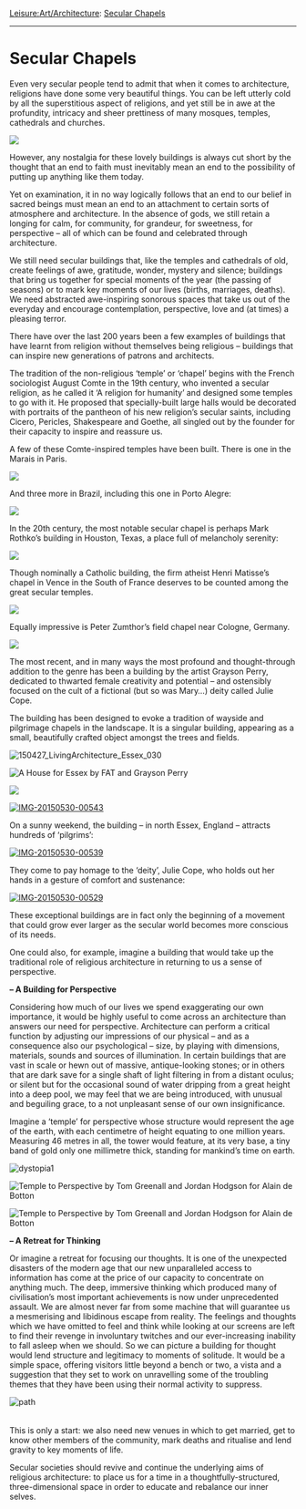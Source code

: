 [Leisure:](https://www.theschooloflife.com/thebookoflife/category/leisure/)[Art/Architecture](https://www.theschooloflife.com/thebookoflife/category/leisure/artarchitecture/): [Secular Chapels](https://www.theschooloflife.com/thebookoflife/secular-chapels/)

* * *

# Secular Chapels

Even very secular people tend to admit that when it comes to architecture, religions have done some very beautiful things. You can be left utterly cold by all the superstitious aspect of religions, and yet still be in awe at the profundity, intricacy and sheer prettiness of&nbsp;many&nbsp;mosques, temples, cathedrals and churches.

![](https://c1.staticflickr.com/1/70/156730595_a1f88eb2f0_b.jpg)

However, any nostalgia for these lovely buildings is always cut short by the thought that an end to faith must inevitably mean an end to the possibility of putting up anything like them today.

Yet on examination, it in no way logically follows that an end to our belief in sacred beings must mean an end to an attachment to certain sorts of atmosphere and architecture. In the absence of gods, we still retain a longing for calm, for community, for grandeur, for sweetness, for perspective – all of which can be found and celebrated through architecture.

We still need secular buildings that, like the temples and cathedrals of old, create feelings of awe, gratitude, wonder, mystery and silence; buildings that bring us together for special moments of the year (the passing of seasons) or to mark key moments of our lives (births, marriages, deaths). We need abstracted awe-inspiring sonorous spaces that take us out of the everyday and encourage contemplation, perspective, love and (at times) a pleasing terror.

There have over the last 200 years been a few examples of buildings that have learnt from religion without themselves being religious – buildings that can inspire new generations of patrons and architects.

The tradition of the non-religious ‘temple’ or ‘chapel’ begins with the French sociologist August Comte in the 19th century, who invented a secular religion, as he called it ‘A religion for humanity’ and designed some temples to go with it. He proposed that specially-built large halls would be decorated with portraits of the pantheon of his new religion’s secular saints, including Cicero, Pericles, Shakespeare and Goethe, all singled out by the founder for their capacity to inspire and reassure us.

A few of these Comte-inspired temples have been built. There is one in the Marais in Paris.

![](http://2.bp.blogspot.com/-AsV3Z1lU5_0/VQdhwxVo5OI/AAAAAAAAaG8/S3_ZLmvFagA/s1600/05.jpg)

And three more in Brazil, including this one in Porto Alegre:

![](http://upload.wikimedia.org/wikipedia/commons/1/11/Templo_positivista.jpg)

In the 20th century, the most notable secular chapel is perhaps Mark Rothko’s building in Houston, Texas, a place full of melancholy serenity:

![](http://dome.mit.edu/bitstream/handle/1721.3/32628/117745_sv.jpg?sequence=2)

Though nominally a Catholic building, the firm atheist Henri Matisse’s chapel in Vence in the South of France deserves to be counted among the great secular temples.

![](http://lieux-de-retraite.croire.com/lieu_images/76/Dominicaines_Maison_Lacordaire_06140.jpg)

Equally impressive is Peter Zumthor’s field chapel near Cologne, Germany.

![](http://www.e-architect.co.uk/images/jpgs/germany/bruder_klaus_kapelle_germany_jl060408_02.jpg)

The most recent, and in many ways the most profound and thought-through addition to the genre has been a building by the artist Grayson Perry, dedicated to thwarted female creativity and potential – and ostensibly focused on the cult of a fictional (but so was Mary…) deity called Julie Cope.

The building has been designed to evoke a tradition of wayside and pilgrimage chapels in the landscape. It is a singular building, appearing as a small, beautifully crafted object amongst the trees and fields.

![150427_LivingArchitecture_Essex_030](https://www.theschooloflife.com/thebookoflife/wp-content/uploads/2014/10/150427_LivingArchitecture_Essex_030.jpg)

![A House for Essex by FAT and Grayson Perry](http://static.dezeen.com/uploads/2015/05/A-House-for-Essex_FAT_Grayson-Perry_Jack-Hobhouse_dezeen_sq.jpg)

![](http://www.homecrux.com/wp-content/uploads/2015/05/Grayson-Perry%E2%80%99s-House-for-Essex_1-960x597.jpg)

[![IMG-20150530-00543](https://www.theschooloflife.com/thebookoflife/wp-content/uploads/2014/10/IMG-20150530-00543.jpg)](http://www.thebookoflife.org/wp-content/uploads/2014/10/IMG-20150530-00543.jpg)

On a sunny weekend, the building – in north Essex, England – attracts hundreds of ‘pilgrims’:

[![IMG-20150530-00539](https://www.theschooloflife.com/thebookoflife/wp-content/uploads/2014/10/IMG-20150530-00539.jpg)](http://www.thebookoflife.org/wp-content/uploads/2014/10/IMG-20150530-00539.jpg)

They come to pay homage to the ‘deity’, Julie Cope, who holds out her hands in a gesture of comfort and sustenance:

[![IMG-20150530-00529](https://www.theschooloflife.com/thebookoflife/wp-content/uploads/2014/10/IMG-20150530-00529.jpg)](http://www.thebookoflife.org/wp-content/uploads/2014/10/IMG-20150530-00529.jpg)

These exceptional buildings are in fact only the beginning of a movement that could grow ever larger as the secular world becomes more conscious of its needs.

One could also, for example, imagine a building that would take up the traditional role of religious architecture in returning to us a sense of perspective.

**– A Building for Perspective**

Considering how much of our lives we spend exaggerating our own importance, it would be highly useful to come across an architecture than answers our need for perspective.&nbsp;Architecture can perform a critical function by adjusting our impressions of our physical – and as a consequence also our psychological – size, by playing with dimensions, materials, sounds and sources of illumination. In certain buildings that are vast in scale or hewn out of massive, antique-looking stones; or in others that are dark save for a single shaft of light filtering in from a distant oculus; or silent but for the occasional sound of water dripping from a great height into a deep pool, we may feel that we are being introduced, with unusual and beguiling grace, to a not unpleasant sense of our own insignificance.

Imagine a ‘temple’ for perspective whose structure would represent the age of the earth, with each centimetre of height equating to one million years. Measuring 46 metres in all, the tower would feature, at its very base, a tiny band of gold only one millimetre thick, standing for mankind’s time on earth.

![dystopia1](https://www.theschooloflife.com/thebookoflife/wp-content/uploads/2014/09/dystopia1.jpg)

![Temple to Perspective by Tom Greenall and Jordan Hodgson for Alain de Botton](http://static.dezeen.com/uploads/2012/01/dezeen_Temple-to-Perspective-by-Thomas-Greenhall-and-Jordan-Hodgson-3.jpg)

![Temple to Perspective by Tom Greenall and Jordan Hodgson for Alain de Botton](http://static.dezeen.com/uploads/2012/01/dezeen_Temple-to-Perspective-by-Thomas-Greenhall-and-Jordan-Hodgson-2.jpg)

**– A Retreat for Thinking**

Or imagine a retreat for focusing our thoughts. It is one of the unexpected disasters of the modern age that our new unparalleled access to information has come at the price of our capacity to concentrate on anything much. The deep, immersive thinking which produced many of civilisation’s most important achievements is now under unprecedented assault. We are almost never far from some machine that will guarantee us a mesmerising and libidinous escape from reality. The feelings and thoughts which we have omitted to feel and think while looking at our screens are left to find their revenge in involuntary twitches and our ever-increasing inability to fall asleep when we should. So we can picture a building for thought would lend structure and legitimacy to moments of solitude. It would be a simple space, offering visitors little beyond a bench or two, a vista and a suggestion that they set to work on unravelling some of the troubling themes that they have been using their normal activity to suppress.

![path](https://www.theschooloflife.com/thebookoflife/wp-content/uploads/2014/09/path.jpg)

###### 

This is only a start: we also need new venues in which to get married, get to know other members of the community, mark deaths and ritualise and lend gravity to key moments of life.

Secular societies should revive and continue the underlying aims of religious architecture: to place us for a time in a thoughtfully-structured, three-dimensional space in order to educate and rebalance our inner selves.
